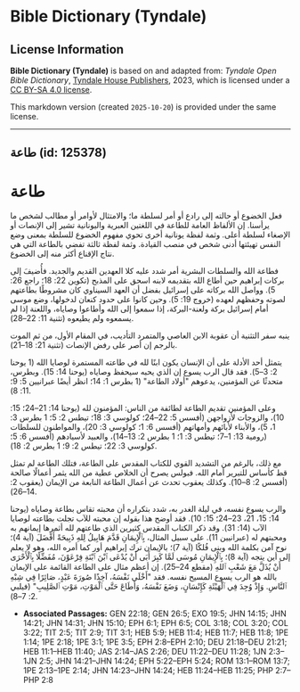 # Bible Dictionary (Tyndale)

## License Information

**Bible Dictionary (Tyndale)** is based on and adapted from: _Tyndale Open Bible Dictionary_, [Tyndale House Publishers](https://tyndaleopenresources.com/), 2023, which is licensed under a [CC BY-SA 4.0 license](https://creativecommons.org/licenses/by-sa/4.0/legalcode.en).

This markdown version (created `2025-10-20`) is provided under the same license.



--------------------------------

## طاعة (id: 125378)

طاعة
====

فعل الخضوع أو حالته إلى رادع أو أمر لسلطة ما؛ والامتثال لأوامر أو مطالب لشخص ما يرأسنا. إن الألفاظ العامة للطاعة في اللغتين العبرية واليونانية تشير إلى الإنصات أو الإصغاء لسلطة أعلى. وثمة لفظة يونانية أخرى تحوي مفهوم الخضوع للسلطة بمعنى وضع النفس تهيئتها أدنى شخص في منصب القيادة. وثمة لفظة ثالثة تفضي بالطاعة التي هي نتاج الإقناع أكثر منه إلى الخضوع.

فطاعة الله والسلطات البشرية أمر شدد عليه كلا العهدين القديم والجديد. فأُضيفَ إلى بركات إبراهيم حين أطاع الله بتقديمه لابنه اسحق على المذبح (تكوين 22: 18؛ راجع 26: 5). وواصل الله بركاته على إسرائيل بفضل أن العهد السيناوي كان مشروطًا بطاعتهم لصوته وحفظهم لعهده (خروج 19: 5). وحين كانوا على حدود كنعان لدخولها، وضع موسى أمام إسرائيل بركة ولعنة\-البركة، إذا سمعوا إلى الله وأطاعوا وصاياه، واللعنة إذا لم يسمعوه ولم يطيعوه (تثنية 11: 22–28).

ينبه سفر التثنية أن عقوبة الابن العاصي والمتمرد التأديب، في المقام الأول، من ثم الموت بالرجم إن أصر على رفض الإنصات (تثنية 21: 18–21).

يتمثل أحد الأدلة على أن الإنسان يكون ابنًا لله في طاعته المستمرة لوصايا الله (1 يوحنا 2: 3–5). فقد قال الرب يسوع إن الذي يحبه سيحفظ وصاياه (يوحنا 14: 15). وبطرس، متحدثًا عن المؤمنين، يدعوهم "أولاد الطاعة" (1 بطرس 1: 14؛ انظر أيضًا عبرانيين 5: 9؛ 11: 8).

وعلى المؤمنين تقديم الطاعة لطائفة من الناس: المؤمنون لله (يوحنا 14: 21–24؛ 15: 10)، والزوجات لأزواجهن (أفسس 5: 22–24؛ كولوسي 3: 18؛ تيطس 2: 5؛ 1 بطرس 3: 1، 5)، والأبناء لأبائهم وأمهاتهم (أفسس 6: 1؛ كولوسي 3: 20)، والمواطنون للسلطات (رومية 13: 1–7؛ تيطس 3: 1؛ 1 بطرس 2: 13–14)، والعبيد لأسيادهم (أفسس 6: 5؛ كولوسي 3: 22؛ تيطس 2: 9؛ 1 بطرس 2: 18).

مع ذلك، بالرغم من التشديد القوي للكتاب المقدس على الطاعة، فتلك الطاعة لم تمثل قط كأساس للتبرير أمام الله. فبولس يصرح أن الخلاص عطية من الله يثمر أعمالًا صالحة (أفسس 2: 8–10). وكذلك يعقوب تحدث عن أعمال الطاعة النابعة من الإيمان (يعقوب 2: 14–26).

والرب يسوع نفسه، في ليلة الغدر به، شدد بتكراره أن محبته تقاس بطاعة وصاياه (يوحنا 14: 15، 21، 23–24؛ 15: 10). فقد أوضح هذا بقوله إن محبته للآب تجلت بطاعته لوصايا الآب (14: 31). وقد ذكر الكتاب المقدس كثيرين الذي طاعتهم لله أثمرها إيمانهم به ومحبتهم له (عبرانيين 11). على سبيل المثال، بِٱلْإِيمَانِ قَدَّمَ هَابِيلُ لِلهِ ذَبِيحَةً أَفْضَلَ (آية 4)؛ نوح آمن بكلمة الله وبنى فُلكًا (آية 7)؛ بالإيمان ترك إبراهيم أور كما أمره الله، وهو لا يعلم إلى أين يتجه (آية 8)؛ بِٱلْإِيمَانِ مُوسَى لَمَّا كَبِرَ أَبَى أَنْ يُدْعَى ٱبْنَ ٱبْنَةِ فِرْعَوْنَ، مُفَضِّلًا بِٱلْأَحْرَى أَنْ يُذَلَّ مَعَ شَعْبِ ٱللهِ (مقطع 24–25). إن أعظم مثال على الطاعة القائمة على الإيمان بالله هو الرب يسوع المسيح نفسه. فقد "أَخْلَى نَفْسَهُ، آخِذًا صُورَةَ عَبْدٍ، صَائِرًا فِي شِبْهِ ٱلنَّاسِ. وَإِذْ وُجِدَ فِي ٱلْهَيْئَةِ كَإِنْسَانٍ، وَضَعَ نَفْسَهُ، وَأَطَاعَ حَتَّى ٱلْمَوْتِ، مَوْتِ ٱلصَّلِيبِ" (فيلبي 2: 7–8).

* **Associated Passages:** GEN 22:18; GEN 26:5; EXO 19:5; JHN 14:15; JHN 14:21; JHN 14:31; JHN 15:10; EPH 6:1; EPH 6:5; COL 3:18; COL 3:20; COL 3:22; TIT 2:5; TIT 2:9; TIT 3:1; HEB 5:9; HEB 11:4; HEB 11:7; HEB 11:8; 1PE 1:14; 1PE 2:18; 1PE 3:1; 1PE 3:5; EPH 2:8–EPH 2:10; DEU 21:18–DEU 21:21; HEB 11:1–HEB 11:40; JAS 2:14–JAS 2:26; DEU 11:22–DEU 11:28; 1JN 2:3–1JN 2:5; JHN 14:21–JHN 14:24; EPH 5:22–EPH 5:24; ROM 13:1–ROM 13:7; 1PE 2:13–1PE 2:14; JHN 14:23–JHN 14:24; HEB 11:24–HEB 11:25; PHP 2:7–PHP 2:8

